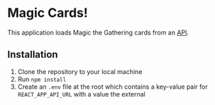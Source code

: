 # Magic Cards!

This application loads Magic the Gathering cards from an [API](https://docs.magicthegathering.io).

## Installation
1. Clone the repository to your local machine
1. Run `npm install`
1. Create an `.env` file at the root which contains a key-value pair for `REACT_APP_API_URL` with a value the external
